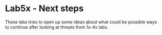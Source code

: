 # Lab5x - Next steps

These labs tries to open up some ideas about what could be possible ways to continue after looking at threats from 1x-4x labs.
